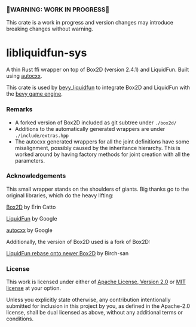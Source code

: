 ### 🚨WARNING: WORK IN PROGRESS🚨
This crate is a work in progress and version changes may introduce breaking changes without warning.

# libliquidfun-sys
A thin Rust ffi wrapper on top of Box2D (version 2.4.1) and LiquidFun. Built using [autocxx](https://github.com/google/autocxx).

This crate is used by [bevy_liquidfun](https://github.com/mmatvein/bevy_liquidfun) to integrate Box2D and LiquidFun with the [bevy game engine](https://github.com/bevyengine/bevy).

### Remarks
- A forked version of Box2D included as git subtree under `./box2d/`
- Additions to the automatically generated wrappers are under `./include/extras.hpp`
- The autocxx generated wrappers for all the joint definitions have some misalignment, possibly caused by the inheritance hierarchy. This is worked around by having factory methods for joint creation with all the parameters.

### Acknowledgements
This small wrapper stands on the shoulders of giants. Big thanks go to the original libraries, which do the heavy lifting:

[Box2D](https://github.com/erincatto/box2d) by Erin Catto

[LiquidFun](https://github.com/google/liquidfun) by Google

[autocxx](https://github.com/google/autocxx) by Google

Additionally, the version of Box2D used is a fork of Box2D:

[LiquidFun rebase onto newer Box2D](https://github.com/Birch-san/box2d/tree/liquidfun-rebase) by Birch-san

### License

This work is licensed under either of [Apache License, Version 2.0](https://github.com/mmatvein/libliquidfun-sys/blob/main/LICENSE-APACHE) or [MIT license](https://github.com/mmatvein/libliquidfun-sys/blob/main/LICENSE-MIT) at your option.

Unless you explicitly state otherwise, any contribution intentionally submitted for inclusion in this project by you, as defined in the Apache-2.0 license, shall be dual licensed as above, without any additional terms or conditions.